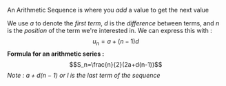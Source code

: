 An Arithmetic Sequence is where you *add* a value to get the next value

We use $a$ to denote the *first term*, $d$ is the *difference* between terms, and $n$ is the *position* of the term we're interested in. We can express this with : $$u_n=a+(n-1)d$$
**Formula for an arithmetic series :**$$S_n=\frac{n}{2}(2a+d(n-1))$$
*Note : $a + d(n-1)$ or $l$ is the last term of the sequence*